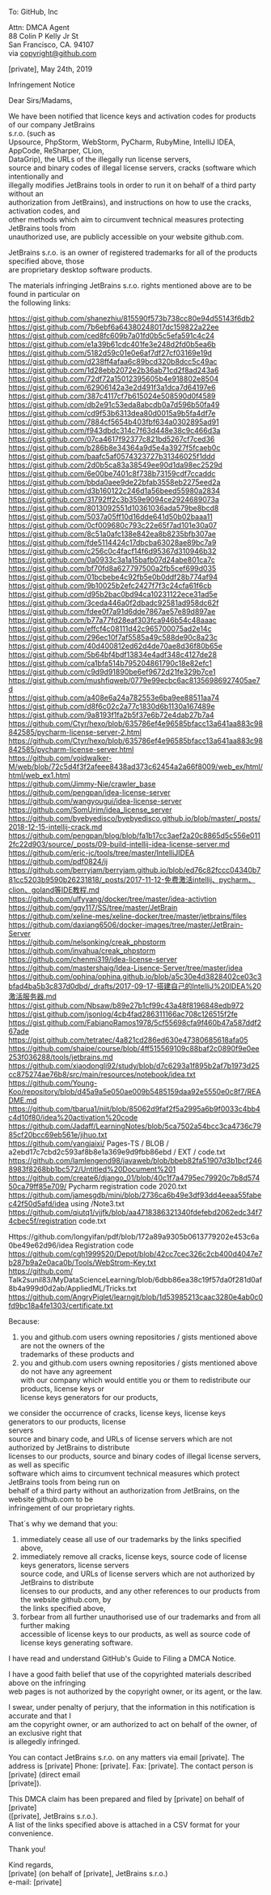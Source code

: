 To: GitHub, Inc  
  
Attn: DMCA Agent   
88 Colin P Kelly Jr St   
San Francisco, CA. 94107   
via copyright@github.com  
  
[private], May 24th, 2019  
  
Infringement Notice  
  
Dear Sirs/Madams,  
  
We have been notified that licence keys and activation codes for products of our company JetBrains   
s.r.o. (such as   
Upsource, PhpStorm, WebStorm, PyCharm, RubyMine, IntelliJ IDEA, AppCode, ReSharper, CLion,   
DataGrip), the URLs of the illegally run license servers,   
source and binary codes of illegal license servers, cracks (software which intentionally and   
illegally modifies JetBrains tools in order to run it on behalf of a third party without an   
authorization from JetBrains), and instructions on how to use the cracks, activation codes, and   
other methods which aim to circumvent technical measures protecting JetBrains tools from   
unauthorized use, are publicly accessible on your website github.com.  
  
JetBrains s.r.o. is an owner of registered trademarks for all of the products specified above, those   
are proprietary desktop software products.  
  
The materials infringing JetBrains s.r.o. rights mentioned above are to be found in particular on   
the following links:  
  
https://gist.github.com/shanezhiu/815590f573b738cc80e94d55143f6db2   
https://gist.github.com/7b6ebf6a64380248017dc159822a22ee   
https://gist.github.com/ced8fc609b7a01fd0b5c5efa591c4c24   
https://gist.github.com/e1a39b61cdc401fe3e248d2fd0b5ea6b   
https://gist.github.com/5182d59c01e0e6af7df27cf03169e19d   
https://gist.github.com/d238ff4afaa6c89bcd320b8dcc5c49ac   
https://gist.github.com/1d28ebb2072e2b36ab71cd2f8ad243a6   
https://gist.github.com/72df72a15012395605b4e918802e8504   
https://gist.github.com/62906142a3e2d491f3a1dca7d64197e6   
https://gist.github.com/387c4117cf7b615024e508590d0f4589   
https://gist.github.com/db2e91c53eda8abcdb0a7d596b50fa49   
https://gist.github.com/cd9f53b6313dea80d0015a9b5fa4df7e   
https://gist.github.com/7884cf5654b403fbf634a0302895ad91   
https://gist.github.com/f943dbdc314c7f63d448e38c9c466d3a   
https://gist.github.com/07ca4617f92377c821bd5267cf7ced36   
https://gist.github.com/b286b8e34364a9d5e4a3927f5fcaeb0c   
https://gist.github.com/baafc5af0574323727b31346025f1ddd   
https://gist.github.com/2d0b5ca83a38549ee90d1da98ec2529d   
https://gist.github.com/6e00be7401c8f738b73159cdf7ccaddc   
https://gist.github.com/bbda0aee9de22bfab3558eb2275eed2a   
https://gist.github.com/d3b160122c246d1a56beed55980a2834   
https://gist.github.com/31792ff2c3b359e9094ce2924689073a   
https://gist.github.com/8013092551d10361036ada579be8bcd8   
https://gist.github.com/5037a05ff10d16dde641d50b02baaa11   
https://gist.github.com/0cf009680c793c22e65f7ad101e30a07   
https://gist.github.com/8c51a0afc138e842ea8b8235bfb307ae   
https://gist.github.com/fde5114424c17dbcba63028ae89bc7a9   
https://gist.github.com/c256c0c4facf14f6d95367d310946b32   
https://gist.github.com/0a0933c3a1a15bafb07d24abe801ca7c   
https://gist.github.com/bf70fd8a627797500a2fb5cef699d035   
https://gist.github.com/01bcbebe4c92fb5e0b0ddf28b774af94   
https://gist.github.com/9b10025b2efc2427f7f3c24cfa61f6cb   
https://gist.github.com/d95b2bac0bd94ca10231122ece31ad5e   
https://gist.github.com/3ceda446a0f2dbadc92581ad958dc62f   
https://gist.github.com/fdee0f7a91d6dde7867ae57e89d897ae   
https://gist.github.com/b77a77fd28eaf303fca946b54c48aaac   
https://gist.github.com/effcf4c08111d42c965700075ad2e14c   
https://gist.github.com/296ec10f7af5585a49c588de90c8a23c   
https://gist.github.com/40d400812ed62d4de70ae8d36f80b65e   
https://gist.github.com/5b64bf4bdf13834e4adf348c4127de28   
https://gist.github.com/ca1bfa514b795204861790c18e82efc1   
https://gist.github.com/c9d9d91890be6ef9672d21fe329b7ce1   
https://gist.github.com/mushfiqweb/0779e99ecbc6ac81356986927405ae7d   
https://gist.github.com/a408e6a24a782553e6ba9ee88511aa74   
https://gist.github.com/d8f6c02c2a77c1830d6b1130a167489e   
https://gist.github.com/9a8193f1fa2b5f37e6b72e4dab27b7a4   
https://github.com/Ctyr/hexo/blob/635786ef4e96585bfacc13a641aa883c98842585/pycharm-license-server-2.html   
https://github.com/Ctyr/hexo/blob/635786ef4e96585bfacc13a641aa883c98842585/pycharm-license-server.html   
https://github.com/voidwalker-M/web/blob/72c5d4f3f2afeee8438ad373c62454a2a66f8009/web_ex/html/html/web_ex1.html   
https://github.com/Jimmy-Nie/crawler_base   
https://github.com/pengpan/idea-license-server   
https://github.com/wangyougui/idea-license-server   
https://github.com/SomUrim/idea_license_server   
https://github.com/byebyedisco/byebyedisco.github.io/blob/master/_posts/2018-12-15-intellij-crack.md   
https://github.com/pengpan/blog/blob/fa1b17cc3aef2a20c8865d5c556e0112fc22d903/source/_posts/09-build-intellij-idea-license-server.md   
https://github.com/eric-jc/tools/tree/master/IntelliJIDEA   
https://github.com/pdf0824/ij   
https://github.com/berryjam/berryjam.github.io/blob/ed76c82fccc04340b781cc5203b9590b26231818/_posts/2017-11-12-免费激活intellij、pycharm、clion、goland等IDE教程.md   
https://github.com/ulfyyang/docker/tree/master/idea-activtion   
https://github.com/gqy117/SS/tree/master/JetBrain   
https://github.com/xeline-mes/xeline-docker/tree/master/jetbrains/files   
https://github.com/daxiang6506/docker-images/tree/master/JetBrain-Server   
https://github.com/nelsonking/creak_phpstorm   
https://github.com/invahua/creak_phpstorm   
https://github.com/chenmi319/idea-license-server   
https://github.com/mastershaig/Idea-Lisence-Server/tree/master/idea   
https://github.com/ophina/ophina.github.io/blob/a5c30e4d3828402ce03c3bfad4ba5b3c837d0dbd/_drafts/2017-09-17-搭建自己的IntelliJ%20IDEA%20激活服务器.md   
https://gist.github.com/Nbsaw/b89e27b1cf99c43a48f8196848edb972   
https://gist.github.com/jsonlog/4cb4fad286311166ac708c126515f2fe   
https://gist.github.com/FabianoRamos1978/5cf55698cfa9f460b47a587ddf267ade   
https://gist.github.com/tetratec/4a821cd286ed630e47380685618afa05   
https://github.com/shaipe/course/blob/4ff515569109c88baf2c0890f9e0ee253f036288/tools/jetbrains.md   
https://github.com/xiaodongli92/study/blob/d7c6293a1f895b2af7b1973d25cc875274ae76b8/src/main/resources/notebook/idea.txt   
https://github.com/Young-Koo/repository/blob/d45a9a5e050ae009b5485159daa92e5550e0c8f7/README.md   
https://github.com/tbarua1/niit/blob/85062d9faf2f5a2995a6b9f0033c4bb4c4d10f80/idea%20activation%20code   
https://github.com/Jadaff/LearningNotes/blob/5ca7502a54bcc3ca4736c7985cf20bcc69eb561e/jihuo.txt   
https://github.com/yangjaixi/ Pages-TS / BLOB / a2ebd17c7cbd2c593af8b8e1a369e9d9fbb86ebd / EXT / code.txt   
https://github.com/lamlengend98/javaweb/blob/bbeb82fa51907d3b1bcf2468983f8268bb1bc572/Untitled%20Document%201   
https://github.com/create6/django_01/blob/40c1f7a4795ec79920c7b8d57450ca79ff85e709/ Pycharm registration code 2020.txt   
https://github.com/jamesgdb/mini/blob/2736ca6b49e3df93dd4eeaa55fabec42f50d5afd/idea using /Note3.txt https://github.com/qiutq1/vjjfk/blob/aa4718386321340fdefebd2062edc34f74cbec5f/registration code.txt  
  
Https://github.com/longyifan/pdf/blob/172a89a9305b0613779202e453c6a0be49e62d96/idea Registration code   
https://github.com/cgh1999520/Depot/blob/42cc7cec326c2cb400d4047e7b287b9a2e0aca0b/Tools/WebStrom-Key.txt   
https://github.com/ Talk2sunil83/MyDataScienceLearning/blob/6dbb86ea38c19f57da0f281d0af8b4a999d0d2ab/AppliedML/Tricks.txt   
https://github.com/AngryPiglet/learngit/blob/1d53985213caac3280e4ab0c0fd9bc18a4fe1303/certificate.txt  
  
Because:   
1) you and github.com users owning repositories / gists mentioned above are not the owners of the   
trademarks of these products and   
2) you and github.com users owning repositories / gists mentioned above do not have any agreement   
with our company which would entitle you or them to redistribute our products, license keys or   
license keys generators for our products,  
  
we consider the occurrence of cracks, license keys, license keys generators to our products, license   
servers   
source and binary code, and URLs of license servers which are not authorized by JetBrains to distribute   
licenses to our products, source and binary codes of illegal license servers, as well as specific   
software which aims to circumvent technical measures which protect JetBrains tools from being run on   
behalf of a third party without an authorization from JetBrains, on the website github.com to be   
infringement of our proprietary rights.  
  
That´s why we demand that you:   
1) immediately cease all use of our trademarks by the links specified above,   
2) immediately remove all cracks, license keys, source code of license keys generators, license servers   
source code, and URLs of license servers which are not authorized by JetBrains to distribute   
licenses to our products, and any other references to our products from the website github.com, by   
the links specified above,   
3) forbear from all further unauthorised use of our trademarks and from all further making   
accessible of license keys to our products, as well as source code of license keys generating software.  
  
I have read and understand GitHub's Guide to Filing a DMCA Notice.  
  
I have a good faith belief that use of the copyrighted materials described above on the infringing   
web pages is not authorized by the copyright owner, or its agent, or the law.  
  
I swear, under penalty of perjury, that the information in this notification is accurate and that I   
am the copyright owner, or am authorized to act on behalf of the owner, of an exclusive right that   
is allegedly infringed.  
  
You can contact JetBrains s.r.o. on any matters via email [private]. The address is [private] Phone: [private]. Fax: [private]. The contact person is [private] (direct email   
[private]).  
  
This DMCA claim has been prepared and filed by [private] on behalf of [private]   
([private], JetBrains s.r.o.).   
A list of the links specified above is attached in a CSV format for your convenience.  
  
Thank you!  
  
Kind regards,    
[private] (on behalf of [private], JetBrains s.r.o.)   
e-mail: [private]  
